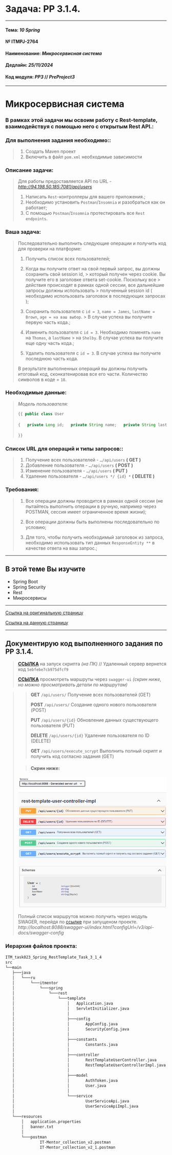 # Задача: **PP 3.1.4.**

---

#### Тема: _10 Spring_
#### № **ITMPJ-2764**
#### Наименование: _Микросервисная система_
#### Дедлайн: _25/11/2024_
#### Код модуля: _PP3_ //  _PreProject3_

---
# Микросервисная система

### В рамках этой задачи мы освоим работу с Rest-template, взаимодействуя с помощью него с открытым Rest API.:

### Для выполнения задания необходимо::

> 1. Создать Maven проект
> 2. Включить в файл `pom.xml` необходимые зависимости


### Описание задачи:

> Для работы предоставляется API по URL - *http://94.198.50.185:7081/api/users*
>
> 1. Написать `Rest`-контроллеры для вашего приложения.;
> 2. Необходимо установить `Postman`/`Insomnia` и разобраться как он работает;
> 3. С помощью `Postman`/`Insomnia` протестировать все `Rest endpoints`.

### Ваша задача:

> Последовательно выполнить следующие операции и получить код для проверки на платформе:
>
> 1. Получить список всех пользователей;
>
> 2. Когда вы получите ответ на свой первый запрос, вы должны сохранить свой session id,
     >  который получен через cookie. Вы получите его в заголовке ответа set-cookie. Поскольку все
     > действия происходят в рамках одной сессии, все дальнейшие запросы должны использовать
     >  полученный session id ( необходимо использовать заголовок в последующих запросах );
>
> 3. Сохранить пользователя с `id = 3`, `name = James`, `lastName = Brown`, `age = на ваш выбор`.
     >  В случае успеха вы получите первую часть кода.;
>
> 4. Изменить пользователя с `id = 3`. Необходимо поменять `name` на `Thomas`, а `lastName`
     >  на `Shelby`. В случае успеха вы получите еще одну часть кода.;
>
> 5. Удалить пользователя с `id = 3`. В случае успеха вы получите последнюю часть кода.
>
> В результате выполненных операций вы должны получить итоговый код,
>  сконкатенировав все его части. Количество символов в коде = `18`.
>

### Необходимые данные:

> _Модель пользователя:_
> ```java
> {{ public class User
>
> {   private Long id;   private String name;   private String lastName;   private Byte age; ... }
>
> }}
> ```
>

### Список URL для операций и типы запросов::

> 1. Получение всех пользователей - `…/api/users` **( GET )**
> 2. Добавление пользователя - `…/api/users` **( POST )**
> 3. Изменение пользователя - `…/api/users` **( PUT )**
> 4. Удаление пользователя - `…/api/users */ {id} *` **( DELETE )**


### Требования:

> 1. Все операции должны проводится в рамках одной сессии (не пытайтесь выполнить
>  операции в ручную, например через POSTMAN, сессия имеет ограниченное время жизни);
>
> 2. Все операции должны быть выполнены последовательно по условию;
>
> 3. Для того, чтобы получить необходимый заголовок из запроса, необходимо
>  использовать тип данных `ResponseEntity **` в качестве ответа на ваш запрос.;
>

---

## В этой теме Вы изучите
* Spring Boot
* Spring Security
* Rest
* Микросервисы

---

[Ссылка на оригинальную страницу](http://jira.it-mentor.tech/browse/ITMPJ-2764)

[Ссылка на данную страницу](https://github.com/yury-connect/ITM_task023_Spring_Rest_template_Task_3_1_4.git)

---

## Документирую код выполненного задания по **PP 3.1.4**.

> [**ССЫЛКА**](http://localhost:8088/api/users/execute_scrypt) на запуск скрипта _(на ПК)_ 
> // Удаленный сервер вернется код `5ebfebe7cb975dfcf9`
>
> [**ССЫЛКА**](http://localhost:8088/swagger-ui/index.html?configUrl=/v3/api-docs/swagger-config) 
> просмотреть маршруты через `swagger-ui` _(скрин ниже, но можно просматривать детали по маршрутам)_

> > **GET** `/api/users/` Получение всех пользователей (GET)
> >
> > **POST** `/api/users/` Создание одного нового пользователя (POST)
> >
> > **PUT** `/api/users/{id}` Обновление данных существующего пользователя (PUT)
> >
> > **DELETE** `/api/users/{id}` Удаление пользователя по ID (DELETE)
> >
> > **GET** `/api/users/execute_scrypt` Выполнить полный скрипт и получить код согласно задания (GET)
> >
>
> > #### Скрин ниже:
> ![скрин](/imgs/2024-11-09_19-52-13.png)
>
> Полный список маршрутов можно получить через модуль SWAGER, перейдя по [ссылке](http://localhost:8088/swagger-ui/index.html?configUrl=/v3/api-docs/swagger-config) при запущеном проекте.
> _http://localhost:8088/swagger-ui/index.html?configUrl=/v3/api-docs/swagger-config_
>

### Иерархия файлов проекта:
```text
ITM_task023_Spring_RestTemplate_Task_3_1_4
src
└──main
   ├───java
   │   └───ru
   │       └───itmentor
   │           └───spring
   │               └───rest
   │                   └───template
   │                       │   Application.java
   │                       │   ServletInitializer.java
   │                       │
   │                       ├───config
   │                       │       AppConfig.java
   │                       │       SecurityConfig.java
   │                       │
   │                       ├───constants
   │                       │       Constants.java
   │                       │
   │                       ├───controller
   │                       │       RestTemplateUserController.java
   │                       │       RestTemplateUserControllerImpl.java
   │                       │
   │                       ├───model
   │                       │       AuthToken.java
   │                       │       User.java
   │                       │
   │                       └───service
   │                               UserServiceApi.java
   │                               UserServiceApiImpl.java
   │
   └───resources
       │   application.properties
       │   banner.txt
       │
       └───postman
               IT-Mentor_collection_v2.postman
               IT-Mentor_collection_v2_1.postman
```
